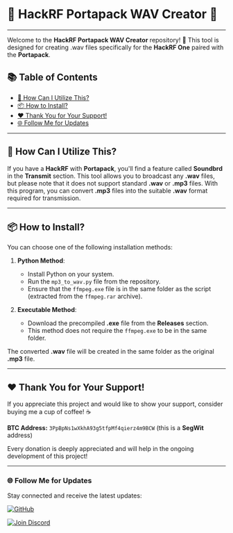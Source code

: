 # 🌟 HackRF Portapack WAV Creator 🌟
-----
Welcome to the **HackRF Portapack WAV Creator** repository! 🎉
This tool is designed for creating .wav files specifically for the **HackRF One** paired with the **Portapack**. 

## 📚 Table of Contents
- [🚀 How Can I Utilize This?](#-how-can-i-utilize-this)
- [📦 How to Install?](#-how-to-install)
- [❤️ Thank You for Your Support!](#-thank-you-for-your-support)
- [🌐 Follow Me for Updates](#-follow-me-for-updates)

-----

## 🚀 How Can I Utilize This?
If you have a **HackRF** with **Portapack**, you'll find a feature called **Soundbrd** in the **Transmit** section. This tool allows you to broadcast any **.wav** files, but please note that it does not support standard **.wav** or **.mp3** files. With this program, you can convert **.mp3** files into the suitable **.wav** format required for transmission.

-----

## 📦 How to Install?
You can choose one of the following installation methods:

1. **Python Method**: 
   - Install Python on your system.
   - Run the `mp3_to_wav.py` file from the repository.
   - Ensure that the `ffmpeg.exe` file is in the same folder as the script (extracted from the `ffmpeg.rar` archive). 

2. **Executable Method**:
   - Download the precompiled **.exe** file from the **Releases** section.
   - This method does not require the `ffmpeg.exe` to be in the same folder. 

The converted **.wav** file will be created in the same folder as the original **.mp3** file.

-----

## ❤️ Thank You for Your Support!
If you appreciate this project and would like to show your support, consider buying me a cup of coffee! ☕ 

**BTC Address:** `3PpBpNs1wXkhA93g5tfpMf4qierz4m9BCW` (this is a **SegWit** address)

Every donation is deeply appreciated and will help in the ongoing development of this project!

-----

### 🌐 Follow Me for Updates
Stay connected and receive the latest updates:

[![GitHub](https://img.shields.io/badge/GitHub-W0rthlessS0ul-181717?style=flat&logo=github&logoColor=white)](https://github.com/W0rthlessS0ul)

[![Join Discord](https://img.shields.io/badge/Join%20Discord-7289DA?style=for-the-badge&logo=discord&logoColor=white)](https://discord.gg/xrJMr4qcSw)
